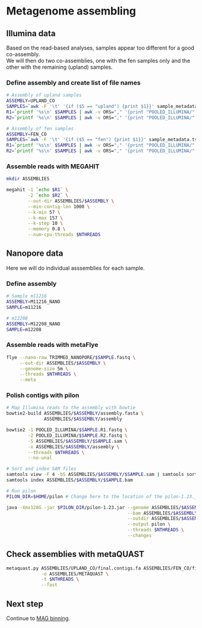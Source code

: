 # Metagenome assembling

## Illumina data

Based on the read-based analyses, samples appear too different for a good co-assembly.  
We will then do two co-assemblies, one with the fen samples only and the other with the remaining (upland) samples.

### Define assembly and create list of file names

```bash
# Assembly of upland samples
ASSEMBLY=UPLAND_CO
SAMPLES=`awk -F '\t' '{if ($5 == "upland") {print $1}}' sample_metadata.tsv | uniq`
R1=`printf '%s\n' $SAMPLES | awk -v ORS="," '{print "POOLED_ILLUMINA/" $0 ".R1.fastq"}' | sed 's/,$/\n/'`
R2=`printf '%s\n' $SAMPLES | awk -v ORS="," '{print "POOLED_ILLUMINA/" $0 ".R2.fastq"}' | sed 's/,$/\n/'`

# Assembly of fen samples
ASSEMBLY=FEN_CO
SAMPLES=`awk -F '\t' '{if ($5 == "fen") {print $1}}' sample_metadata.tsv | uniq`
R1=`printf '%s\n' $SAMPLES | awk -v ORS="," '{print "POOLED_ILLUMINA/" $0 ".R1.fastq"}' | sed 's/,$/\n/'`
R2=`printf '%s\n' $SAMPLES | awk -v ORS="," '{print "POOLED_ILLUMINA/" $0 ".R2.fastq"}' | sed 's/,$/\n/'`
```

### Assemble reads with MEGAHIT

```bash
mkdir ASSEMBLIES

megahit -1 `echo $R1` \
        -2 `echo $R2` \
        --out-dir ASSEMBLIES/$ASSEMBLY \
        --min-contig-len 1000 \
        --k-min 57 \
        --k-max 157 \
        --k-step 10 \
        --memory 0.8 \
        --num-cpu-threads $NTHREADS
```

## Nanopore data

Here we will do individual asssemblies for each sample.

### Define assembly

```bash
# Sample m11216
ASSEMBLY=M11216_NANO
SAMPLE=m11216

# m12208
ASSEMBLY=M12208_NANO
SAMPLE=m12208
```

### Assemble reads with metaFlye

```bash
flye --nano-raw TRIMMED_NANOPORE/$SAMPLE.fastq \
     --out-dir ASSEMBLIES/$ASSEMBLY \
     --genome-size 5m \
     --threads $NTHREADS \
     --meta
```

### Polish contigs with pilon

```bash
# Map Illumina reads to the assembly with bowtie
bowtie2-build ASSEMBLIES/$ASSEMBLY/assembly.fasta \
              ASSEMBLIES/$ASSEMBLY/assembly

bowtie2 -1 POOLED_ILLUMINA/$SAMPLE.R1.fastq \
        -2 POOLED_ILLUMINA/$SAMPLE.R2.fastq \
        -S ASSEMBLIES/$ASSEMBLY/$SAMPLE.sam \
        -x ASSEMBLIES/$ASSEMBLY/assembly \
        --threads $NTHREADS \
        --no-unal

# Sort and index SAM files
samtools view -F 4 -bS ASSEMBLIES/$ASSEMBLY/$SAMPLE.sam | samtools sort > ASSEMBLIES/$ASSEMBLY/$SAMPLE.bam
samtools index ASSEMBLIES/$ASSEMBLY/$SAMPLE.bam

# Run pilon
PILON_DIR=$HOME/pilon # Change here to the location of the pilon-1.23.jar file in your system

java -Xmx128G -jar $PILON_DIR/pilon-1.23.jar --genome ASSEMBLIES/$ASSEMBLY/assembly.fasta \
                                             --bam ASSEMBLIES/$ASSEMBLY/$SAMPLE.bam \
                                             --outdir ASSEMBLIES/$ASSEMBLY \
                                             --output pilon \
                                             --threads $NTHREADS \
                                             --changes
```

## Check assemblies with metaQUAST

```bash
metaquast.py ASSEMBLIES/UPLAND_CO/final.contigs.fa ASSEMBLIES/FEN_CO/final.contigs.fa ASSEMBLIES/M11216_NANO/pilon.fasta ASSEMBLIES/M12208_NANO/pilon.fasta \
             -o ASSEMBLIES/METAQUAST \
             -t $NTHREADS \
             --fast
```

## Next step

Continue to [MAG binning](03-MAG-binning.md).
